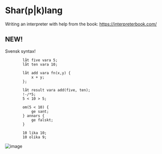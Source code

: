 # Shar(p|k)lang

Writing an interpreter with help from the book: https://interpreterbook.com/

## NEW! 
Svensk syntax!

            låt five vara 5;
            låt ten vara 10;

            låt add vara fn(x,y) {
                x + y;
            };

            låt result vara add(five, ten);
            !-/*5;
            5 < 10 > 5;

            om(5 < 10) {
                ge sant;
            } annars {
                ge falskt;
            }

            10 lika 10;
            10 olika 9;

![image](https://github.com/Hortlund/Shar-p-lang/assets/29903032/df421de1-fbb3-42f1-89eb-fc620f1c8d57)
